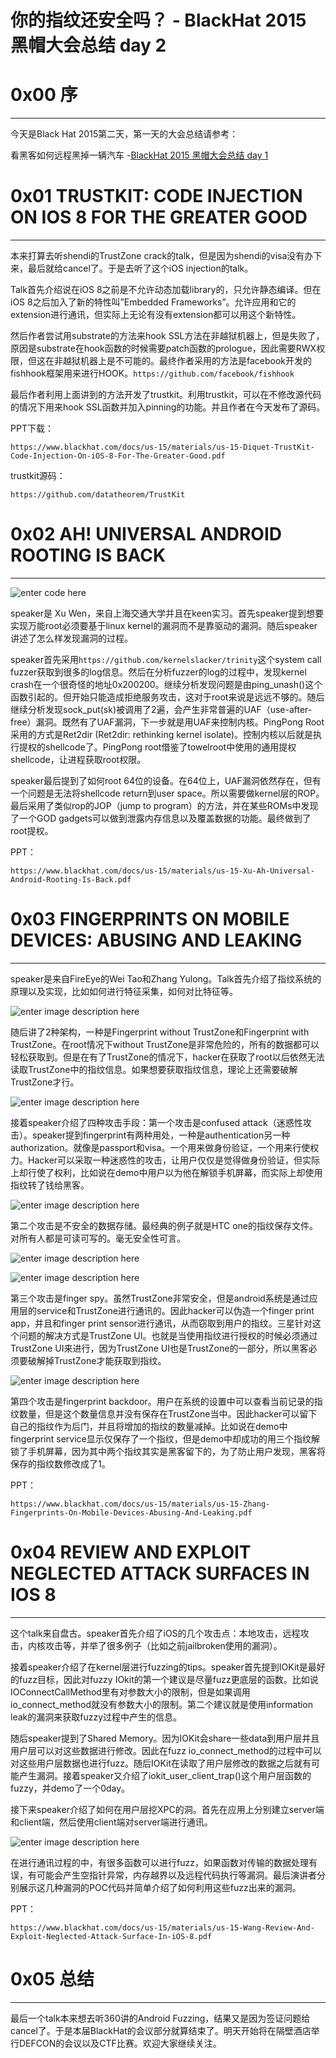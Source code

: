# 你的指纹还安全吗？ - BlackHat 2015 黑帽大会总结 day 2

0x00 序
======

* * *

今天是Black Hat 2015第二天，第一天的大会总结请参考：

看黑客如何远程黑掉一辆汽车 -[BlackHat 2015 黑帽大会总结 day 1](http://drops.wooyun.org/papers/7716)

0x01 TRUSTKIT: CODE INJECTION ON IOS 8 FOR THE GREATER GOOD
===========================================================

* * *

本来打算去听shendi的TrustZone crack的talk，但是因为shendi的visa没有办下来，最后就给cancel了。于是去听了这个iOS injection的talk。

Talk首先介绍说在iOS 8之前是不允许动态加载library的，只允许静态编译。但在iOS 8之后加入了新的特性叫”Embedded Frameworks”。允许应用和它的extension进行通讯，但实际上无论有没有extension都可以用这个新特性。

然后作者尝试用substrate的方法来hook SSL方法在非越狱机器上，但是失败了，原因是substrate在hook函数的时候需要patch函数的prologue，因此需要RWX权限，但这在非越狱机器上是不可能的。最终作者采用的方法是facebook开发的fishhook框架用来进行HOOK。`https://github.com/facebook/fishhook`

最后作者利用上面讲到的方法开发了trustkit。利用trustkit，可以在不修改源代码的情况下用来hook SSL函数并加入pinning的功能。并且作者在今天发布了源码。

PPT下载：

```
https://www.blackhat.com/docs/us-15/materials/us-15-Diquet-TrustKit-Code-Injection-On-iOS-8-For-The-Greater-Good.pdf

```

trustkit源码：

```
https://github.com/datatheorem/TrustKit

```

0x02 AH! UNIVERSAL ANDROID ROOTING IS BACK
==========================================

* * *

![enter code here](http://drops.javaweb.org/uploads/images/320161d868c51bc8fd753f4d53e62981fcfb0303.jpg)

speaker是 Xu Wen，来自上海交通大学并且在keen实习。首先speaker提到想要实现万能root必须要基于linux kernel的漏洞而不是靠驱动的漏洞。随后speaker讲述了怎么样发现漏洞的过程。

speaker首先采用`https://github.com/kernelslacker/trinity`这个system call fuzzer获取到很多的log信息。然后在分析fuzzer的log的过程中，发现kernel crash在一个很奇怪的地址0x200200。继续分析发现问题是由ping_unash()这个函数引起的。但开始只能造成拒绝服务攻击，这对于root来说是远远不够的。随后继续分析发现sock_put(sk)被调用了2遍，会产生非常普遍的UAF（use-after-free）漏洞。既然有了UAF漏洞，下一步就是用UAF来控制内核。PingPong Root采用的方式是Ret2dir (Ret2dir: rethinking kernel isolate)。控制内核以后就是执行提权的shellcode了。PingPong root借鉴了towelroot中使用的通用提权shellcode，让进程获取root权限。

speaker最后提到了如何root 64位的设备。在64位上，UAF漏洞依然存在，但有一个问题是无法将shellcode return到user space。所以需要做kernel层的ROP。最后采用了类似rop的JOP（jump to program）的方法，并在某些ROMs中发现了一个GOD gadgets可以做到泄露内存信息以及覆盖数据的功能。最终做到了root提权。

PPT：

```
https://www.blackhat.com/docs/us-15/materials/us-15-Xu-Ah-Universal-Android-Rooting-Is-Back.pdf

```

0x03 FINGERPRINTS ON MOBILE DEVICES: ABUSING AND LEAKING
========================================================

* * *

speaker是来自FireEye的Wei Tao和Zhang Yulong。Talk首先介绍了指纹系统的原理以及实现，比如如何进行特征采集，如何对比特征等。

![enter image description here](http://drops.javaweb.org/uploads/images/5d37606960f0cd55b28884fb1c9c8d2cb065edb9.jpg)

随后讲了2种架构，一种是Fingerprint without TrustZone和Fingerprint with TrustZone。在root情况下without TrustZone是非常危险的，所有的数据都可以轻松获取到。但是在有了TrustZone的情况下，hacker在获取了root以后依然无法读取TrustZone中的指纹信息。如果想要获取指纹信息，理论上还需要破解TrustZone才行。

![enter image description here](http://drops.javaweb.org/uploads/images/a144dc210c14d69d6452994da915362a240ada1f.jpg)

接着speaker介绍了四种攻击手段：第一个攻击是confused attack（迷惑性攻击）。speaker提到fingerprint有两种用处，一种是authentication另一种authorization。就像是passport和visa。一个用来做身份验证，一个用来行使权力。Hacker可以采取一种迷惑性的攻击，让用户仅仅是觉得做身份验证，但实际上却行使了权利，比如说在demo中用户以为他在解锁手机屏幕，而实际上却使用指纹转了钱给黑客。

![enter image description here](http://drops.javaweb.org/uploads/images/e63bbe6065f8517e41cfc05c2a4619d625fce9f8.jpg)

第二个攻击是不安全的数据存储。最经典的例子就是HTC one的指纹保存文件。对所有人都是可读可写的。毫无安全性可言。

![enter image description here](http://drops.javaweb.org/uploads/images/89270c73287bd029f698f1b6f21b4b3b088039b0.jpg)

![enter image description here](http://drops.javaweb.org/uploads/images/36960f6c5043d54a0fbc5299242f7c21543da1c7.jpg)

第三个攻击是finger spy。虽然TrustZone非常安全，但是android系统是通过应用层的service和TrustZone进行通讯的。因此hacker可以伪造一个finger print app，并且和finger print sensor进行通讯，从而窃取到用户的指纹。三星针对这个问题的解决方式是TrustZone UI。也就是当使用指纹进行授权的时候必须通过TrustZone UI来进行，因为TrustZone UI也是TrustZone的一部分，所以黑客必须要破解掉TrustZone才能获取到指纹。

![enter image description here](http://drops.javaweb.org/uploads/images/27ce1af6818d02befa5efff1b951eebd6059d2e5.jpg)

第四个攻击是fingerprint backdoor。用户在系统的设置中可以查看当前记录的指纹数量，但是这个数量信息并没有保存在TrustZone当中。因此hacker可以留下自己的指纹作为后门，并且将增加的指纹的数量减掉。比如说在demo中fingerprint service显示仅保存了一个指纹，但是demo中却成功的用三个指纹解锁了手机屏幕，因为其中两个指纹其实是黑客留下的，为了防止用户发现，黑客将保存的指纹数修改成了1。

PPT：

```
https://www.blackhat.com/docs/us-15/materials/us-15-Zhang-Fingerprints-On-Mobile-Devices-Abusing-And-Leaking.pdf

```

0x04 REVIEW AND EXPLOIT NEGLECTED ATTACK SURFACES IN IOS 8
==========================================================

* * *

这个talk来自盘古。speaker首先介绍了iOS的几个攻击点：本地攻击，远程攻击，内核攻击等，并举了很多例子（比如之前jailbroken使用的漏洞）。

接着speaker介绍了在kernel层进行fuzzing的tips。speaker首先提到IOKit是最好的fuzz目标，因此对fuzzy IOkit的第一个建议是尽量fuzz更底层的函数。比如说IOConnectCallMethod里有对参数大小的限制，但是如果调用io_connect_method就没有参数大小的限制。第二个建议就是使用information leak的漏洞来获取fuzzy过程中产生的信息。

随后speaker提到了Shared Memory。因为IOKit会share一些data到用户层并且用户层可以对这些数据进行修改。因此在fuzz io_connect_method的过程中可以对这些用户层数据也进行fuzz。随后IOKit在读取了用户层修改的数据之后就有可能产生漏洞。接着speaker又介绍了iokit_user_client_trap()这个用户层函数的fuzzy，并demo了一个0day。

接下来speaker介绍了如何在用户层挖XPC的洞。首先在应用上分别建立server端和client端，然后使用client端对server端进行通讯。

![enter image description here](http://drops.javaweb.org/uploads/images/8557fe32229b5969ba0bec82b91d97c0a54ed2c1.jpg)

在进行通讯过程的中，有很多函数可以进行fuzz，如果函数对传输的数据处理有误，有可能会产生空指针异常，内存越界以及远程代码执行等漏洞。最后演讲者分别展示这几种漏洞的POC代码并简单介绍了如何利用这些fuzz出来的漏洞。

PPT：

```
https://www.blackhat.com/docs/us-15/materials/us-15-Wang-Review-And-Exploit-Neglected-Attack-Surface-In-iOS-8.pdf

```

0x05 总结
=======

* * *

最后一个talk本来想去听360讲的Android Fuzzing，结果又是因为签证问题给cancel了。于是本届BlackHat的会议部分就算结束了。明天开始将在隔壁酒店举行DEFCON的会议以及CTF比赛。欢迎大家继续关注。